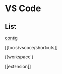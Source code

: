 # VS Code

## List

[config](tools/vscode/config.md)

[[tools/vscode/shortcuts]]

[[workspace]]

[[extension]]